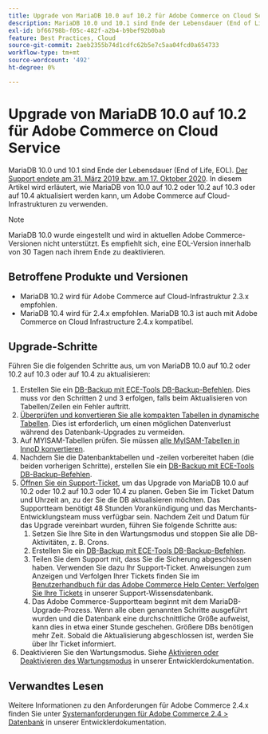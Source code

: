 ```yaml
---
title: Upgrade von MariaDB 10.0 auf 10.2 für Adobe Commerce on Cloud Service
description: MariaDB 10.0 und 10.1 sind Ende der Lebensdauer (End of Life, EOL). [Die Unterstützung endete am 31. März 2019 bzw. am 17. Oktober 2020](https://endoflife.date/mariadb). In diesem Artikel wird erläutert, wie MariaDB von 10.0 auf 10.2 oder 10.2 auf 10.3 oder auf 10.4 aktualisiert werden kann, um Adobe Commerce auf Cloud-Infrastrukturen zu verwenden.
exl-id: bf66798b-f05c-482f-a2b4-b9bef92b0bab
feature: Best Practices, Cloud
source-git-commit: 2aeb2355b74d1cdfc62b5e7c5aa04fcd0a654733
workflow-type: tm+mt
source-wordcount: '492'
ht-degree: 0%

---
```


# Upgrade von MariaDB 10.0 auf 10.2 für Adobe Commerce on Cloud Service

MariaDB 10.0 und 10.1 sind Ende der Lebensdauer (End of Life, EOL). [Der Support endete am 31. März 2019 bzw. am 17. Oktober 2020](https://endoflife.date/mariadb). In diesem Artikel wird erläutert, wie MariaDB von 10.0 auf 10.2 oder 10.2 auf 10.3 oder auf 10.4 aktualisiert werden kann, um Adobe Commerce auf Cloud-Infrastrukturen zu verwenden.

>[!NOTE]
>
>MariaDB 10.0 wurde eingestellt und wird in aktuellen Adobe Commerce-Versionen nicht unterstützt. Es empfiehlt sich, eine EOL-Version innerhalb von 30 Tagen nach ihrem Ende zu deaktivieren.

## Betroffene Produkte und Versionen

* MariaDB 10.2 wird für Adobe Commerce auf Cloud-Infrastruktur 2.3.x empfohlen.
* MariaDB 10.4 wird für 2.4.x empfohlen. MariaDB 10.3 ist auch mit Adobe Commerce on Cloud Infrastructure 2.4.x kompatibel.

## Upgrade-Schritte

Führen Sie die folgenden Schritte aus, um von MariaDB 10.0 auf 10.2 oder 10.2 auf 10.3 oder auf 10.4 zu aktualisieren:

1. Erstellen Sie ein [DB-Backup mit ECE-Tools DB-Backup-Befehlen](https://experienceleague.adobe.com/en/docs/commerce-cloud-service/user-guide/develop/storage/snapshots). Dies muss vor den Schritten 2 und 3 erfolgen, falls beim Aktualisieren von Tabellen/Zeilen ein Fehler auftritt.
1. [Überprüfen und konvertieren Sie alle kompakten Tabellen in dynamische Tabellen](https://experienceleague.adobe.com/docs/commerce-operations/implementation-playbook/best-practices/maintenance/commerce-235-upgrade-prerequisites-mariadb.html). Dies ist erforderlich, um einen möglichen Datenverlust während des Datenbank-Upgrades zu vermeiden.
1. Auf MYISAM-Tabellen prüfen. Sie müssen [alle MyISAM-Tabellen in InnoD konvertieren](https://experienceleague.adobe.com/docs/commerce-operations/implementation-playbook/best-practices/planning/database-on-cloud.html).
1. Nachdem Sie die Datenbanktabellen und -zeilen vorbereitet haben (die beiden vorherigen Schritte), erstellen Sie ein [DB-Backup mit ECE-Tools DB-Backup-Befehlen](https://experienceleague.adobe.com/en/docs/commerce-cloud-service/user-guide/develop/storage/snapshots).
1. [Öffnen Sie ein Support-Ticket](/help/help-center-guide/help-center/magento-help-center-user-guide.md#submit-ticket), um das Upgrade von MariaDB 10.0 auf 10.2 oder 10.2 auf 10.3 oder 10.4 zu planen. Geben Sie im Ticket Datum und Uhrzeit an, zu der Sie die DB aktualisieren möchten. Das Supportteam benötigt 48 Stunden Vorankündigung und das Merchants-Entwicklungsteam muss verfügbar sein. Nachdem Zeit und Datum für das Upgrade vereinbart wurden, führen Sie folgende Schritte aus:
   1. Setzen Sie Ihre Site in den Wartungsmodus und stoppen Sie alle DB-Aktivitäten, z. B. Crons.
   1. Erstellen Sie ein [DB-Backup mit ECE-Tools DB-Backup-Befehlen](https://experienceleague.adobe.com/en/docs/commerce-cloud-service/user-guide/develop/storage/snapshots).
   1. Teilen Sie dem Support mit, dass Sie die Sicherung abgeschlossen haben. Verwenden Sie dazu Ihr Support-Ticket. Anweisungen zum Anzeigen und Verfolgen Ihrer Tickets finden Sie im [Benutzerhandbuch für das Adobe Commerce Help Center: Verfolgen Sie Ihre Tickets](/help/help-center-guide/help-center/magento-help-center-user-guide.md#track-tickets) in unserer Support-Wissensdatenbank.
   1. Das Adobe Commerce-Supportteam beginnt mit dem MariaDB-Upgrade-Prozess. Wenn alle oben genannten Schritte ausgeführt wurden und die Datenbank eine durchschnittliche Größe aufweist, kann dies in etwa einer Stunde geschehen. Größere DBs benötigen mehr Zeit. Sobald die Aktualisierung abgeschlossen ist, werden Sie über Ihr Ticket informiert.
1. Deaktivieren Sie den Wartungsmodus. Siehe [Aktivieren oder Deaktivieren des Wartungsmodus](https://experienceleague.adobe.com/en/docs/commerce-operations/installation-guide/tutorials/maintenance-mode) in unserer Entwicklerdokumentation.

## Verwandtes Lesen

Weitere Informationen zu den Anforderungen für Adobe Commerce 2.4.x finden Sie unter [Systemanforderungen für Adobe Commerce 2.4 > Datenbank](https://experienceleague.adobe.com/en/docs/commerce-operations/installation-guide/system-requirements#database) in unserer Entwicklerdokumentation.
